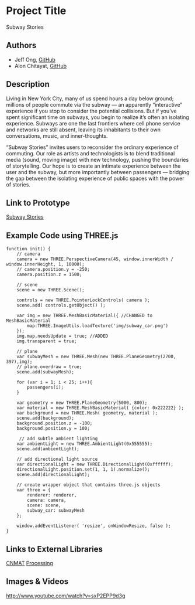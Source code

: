 # Project Title
Subway Stories

## Authors
- Jeff Ong, [GitHub](http://www.github.com/jffng "GitHub")
- Alon Chitayat, [GitHub](http://www.github.com/animishmish "GitHub")

## Description
Living in New York City, many of us spend hours a day below ground; millions of people commute via the subway — an apparently “interactive” experience if you stop to consider the potential collisions. But if you’ve spent significant time on subways, you begin to realize it’s often an isolating experience. Subways are one the last frontiers where cell phone service and networks are still absent, leaving its inhabitants to their own conversations, music, and inner-thoughts. 

“Subway Stories” invites users to reconsider the ordinary experience of commuting. Our role as artists and technologists is to blend traditional media (sound, moving image) with new technology, pushing the boundaries of storytelling. Our hope is to create an intimate experience between the user and the subway, but more importantly between passengers — bridging the gap between the isolating experience of public spaces with the power of stories.

## Link to Prototype
[Subway Stories](http://www.jffng.com/subway-stories/ "Subway Stories Home")

## Example Code using THREE.js
```
function init() {
	// camera 
    camera = new THREE.PerspectiveCamera(45, window.innerWidth / window.innerHeight, 1, 10000); 
    // camera.position.y = -250; 
    camera.position.z = 1500; 

    // scene 
    scene = new THREE.Scene();

    controls = new THREE.PointerLockControls( camera );
    scene.add( controls.getObject() );

    var img = new THREE.MeshBasicMaterial({ //CHANGED to MeshBasicMaterial
        map:THREE.ImageUtils.loadTexture('img/subway_car.png')
    });
    img.map.needsUpdate = true; //ADDED
    img.transparent = true;

    // plane
    var subwayMesh = new THREE.Mesh(new THREE.PlaneGeometry(2700, 397),img);
    // plane.overdraw = true;
    scene.add(subwayMesh);

    for (var i = 1; i < 25; i++){
        passengers(i);
    }

    var geometry = new THREE.PlaneGeometry(5000, 800);
    var material = new THREE.MeshBasicMaterial( {color: 0x222222} );
    var background = new THREE.Mesh( geometry, material );
    scene.add(background);
    background.position.z = -100;
	background.position.y = 100;

     // add subtle ambient lighting
    var ambientLight = new THREE.AmbientLight(0x555555);
    scene.add(ambientLight);

    // add directional light source
    var directionalLight = new THREE.DirectionalLight(0xffffff);
    directionalLight.position.set(1, 1, 1).normalize();
    scene.add(directionalLight);

    // create wrapper object that contains three.js objects
    var three = {
        renderer: renderer,
        camera: camera,
        scene: scene,
        subway_car: subwayMesh
    };

    window.addEventListener( 'resize', onWindowResize, false );
}
```

## Links to External Libraries
[CNMAT](http://archive.cnmat.berkeley.edu/OpenSoundControl/ "OSC / CNMAT")
[Processing](http://processing.org/ "Processing")

## Images & Videos
http://www.youtube.com/watch?v=sxP2EPP9d3g